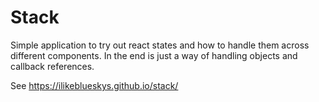 # Stack 
Simple application to try out react states and how to handle them across different components.
In the end is just a way of handling objects and callback references.

See https://ilikeblueskys.github.io/stack/

